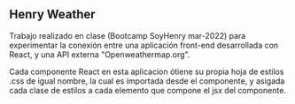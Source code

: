 ## Henry Weather

Trabajo realizado en clase (Bootcamp SoyHenry mar-2022) para experimentar la conexión entre una aplicación front-end desarrollada con React, y una API externa "Openweathermap.org".

Cada componente React en esta aplicacion ótiene su propia hoja de estilos .css de igual nombre, la cual es importada desde el componente, y asigada cada clase de estilos a cada elemento que compone el jsx del componente.

